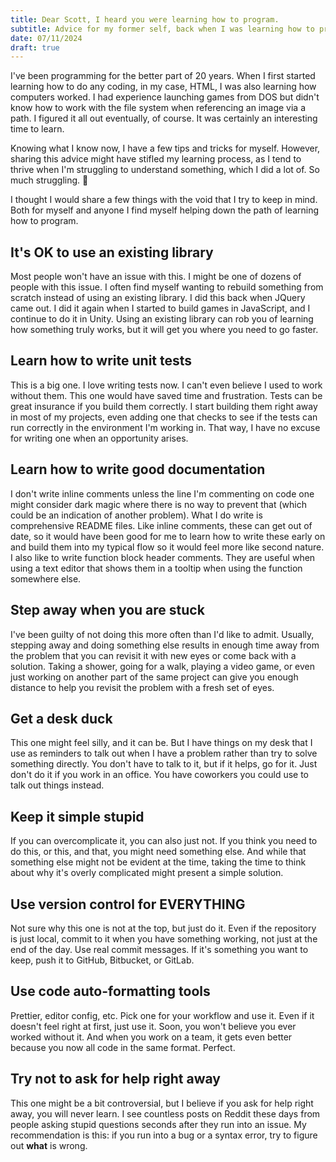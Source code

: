 ```yaml
---
title: Dear Scott, I heard you were learning how to program.
subtitle: Advice for my former self, back when I was learning how to program. Or for anyone else on a similar journey.
date: 07/11/2024
draft: true
---
```


I've been programming for the better part of 20 years. When I first started learning how to do any coding, in my case, HTML, I was also learning how computers worked. I had experience launching games from DOS but didn't know how to work with the file system when referencing an image via a path. I figured it all out eventually, of course. It was certainly an interesting time to learn.

Knowing what I know now, I have a few tips and tricks for myself. However, sharing this advice might have stifled my learning process, as I tend to thrive when I'm struggling to understand something, which I did a lot of. So much struggling. 😬

I thought I would share a few things with the void that I try to keep in mind. Both for myself and anyone I find myself helping down the path of learning how to program.

## It's OK to use an existing library

Most people won't have an issue with this. I might be one of dozens of people with this issue. I often find myself wanting to rebuild something from scratch instead of using an existing library. I did this back when JQuery came out. I did it again when I started to build games in JavaScript, and I continue to do it in Unity. Using an existing library can rob you of learning how something truly works, but it will get you where you need to go faster.

## Learn how to write unit tests

This is a big one. I love writing tests now. I can't even believe I used to work without them. This one would have saved time and frustration. Tests can be great insurance if you build them correctly. I start building them right away in most of my projects, even adding one that checks to see if the tests can run correctly in the environment I'm working in. That way, I have no excuse for writing one when an opportunity arises.

## Learn how to write good documentation

I don't write inline comments unless the line I'm commenting on code one might consider dark magic where there is no way to prevent that (which could be an indication of another problem). What I do write is comprehensive README files. Like inline comments, these can get out of date, so it would have been good for me to learn how to write these early on and build them into my typical flow so it would feel more like second nature. I also like to write function block header comments. They are useful when using a text editor that shows them in a tooltip when using the function somewhere else.

## Step away when you are stuck

I've been guilty of not doing this more often than I'd like to admit. Usually, stepping away and doing something else results in enough time away from the problem that you can revisit it with new eyes or come back with a solution. Taking a shower, going for a walk, playing a video game, or even just working on another part of the same project can give you enough distance to help you revisit the problem with a fresh set of eyes.

## Get a desk duck

This one might feel silly, and it can be. But I have things on my desk that I use as reminders to talk out when I have a problem rather than try to solve something directly. You don't have to talk to it, but if it helps, go for it. Just don't do it if you work in an office. You have coworkers you could use to talk out things instead.

## Keep it simple stupid

If you can overcomplicate it, you can also just not. If you think you need to do this, or this, and that, you might need something else. And while that something else might not be evident at the time, taking the time to think about why it's overly complicated might present a simple solution.

## Use version control for EVERYTHING

Not sure why this one is not at the top, but just do it. Even if the repository is just local, commit to it when you have something working, not just at the end of the day. Use real commit messages. If it's something you want to keep, push it to GitHub, Bitbucket, or GitLab.

## Use code auto-formatting tools

Prettier, editor config, etc. Pick one for your workflow and use it. Even if it doesn't feel right at first, just use it. Soon, you won't believe you ever worked without it. And when you work on a team, it gets even better because you now all code in the same format. Perfect.

## Try not to ask for help right away

This one might be a bit controversial, but I believe if you ask for help right away, you will never learn. I see countless posts on Reddit these days from people asking stupid questions seconds after they run into an issue. My recommendation is this: if you run into a bug or a syntax error, try to figure out **what** is wrong.
